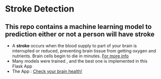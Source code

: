 # Stroke Detection
## This repo contains a machine learning model to prediction either or not a person will have stroke
* A **stroke** occurs when the blood supply to part of your brain is interrupted or reduced, preventing brain tissue from getting oxygen and nutrients. Brain cells begin to die in minutes. [For more info](https://en.wikipedia.org/wiki/Stroke)
* Many models were trained , and the best one is implemented in this Flask App
* The App :  [Check your brain health!](https://medical-stroke-prediction.herokuapp.com/)
